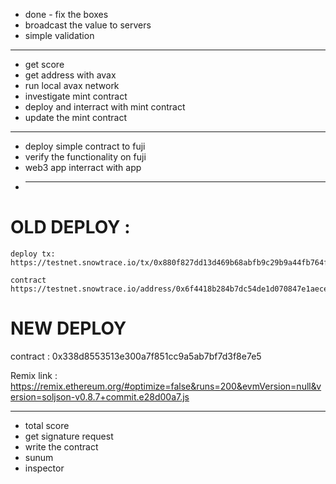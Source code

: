 - done - fix the boxes
- broadcast the value to servers
- simple validation

---

- get score
- get address with avax
- run local avax network
- investigate mint contract
- deploy and interract with mint contract
- update the mint contract

---

- deploy simple contract to fuji
- verify the functionality on fuji
- web3 app interract with app
- ***

# OLD DEPLOY :

    deploy tx:
    https://testnet.snowtrace.io/tx/0x880f827dd13d469b68abfb9c29b9a44fb764fef78ae7150132976fba5fa73c20

    contract
    https://testnet.snowtrace.io/address/0x6f4418b284b7dc54de1d070847e1aece48dea5eb

# NEW DEPLOY

contract : 0x338d8553513e300a7f851cc9a5ab7bf7d3f8e7e5

Remix link : https://remix.ethereum.org/#optimize=false&runs=200&evmVersion=null&version=soljson-v0.8.7+commit.e28d00a7.js


----
* total score
* get signature request
* write the contract
* sunum
* inspector 